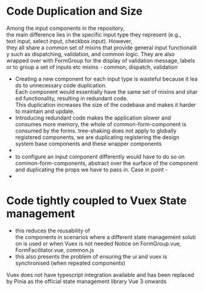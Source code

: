 # Code Duplication and Size
Among the input components in the repository, the main difference lies in the specific input type they represent (e.g., text input, select input, checkbox input). However, they all share a common set of mixins that provide general input functionality such as dispatching, validation, and common logic.
They are also wrapped over with FormGroup for the display of validation message, labels or to group a set of inputs etc
mixins - common, dispatch, validation
- Creating a new component for each input type is wasteful because it leads to unnecessary code duplication. Each component would essentially have the same set of mixins and shared functionality, resulting in redundant code. This duplication increases the size of the codebase and makes it harder to maintain and update.
- Introducing redundant code makes the application slower and consumes more memory, the whole of common-form-component is consumed by the forms. tree-shaking does not apply to globally registered components, we are duplicating registering the design system base components and these wrapper components
- 
- to configure an input component differently would have to do so on common-form-components, abstract over the surface of the component and duplicating the props we have to pass in. Case in point -
- 

# Code tightly coupled to Vuex State management
- this reduces the reusability of the components in scenarios where a different state management solution is used or when Vuex is not needed
Notice on FormGroup.vue, FormFacilitator.vue, common.js
- this also presents the problem of ensuring the ui and vuex is synchronised (when repeated components)

Vuex does not have typescript integration available and has been replaced by Pinia as the official state management library Vue 3 onwards